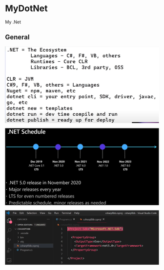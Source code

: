 # MyDotNet

My .Net

## General

![](image/README/001.png)

![](image/README/002.png)

![](image/README/003.png)
